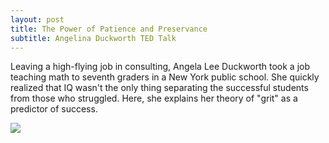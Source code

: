 ```yaml
---
layout: post
title: The Power of Patience and Preservance
subtitle: Angelina Duckworth TED Talk
---
```



Leaving a high-flying job in consulting, Angela Lee Duckworth took a job teaching math to seventh graders in a New York public school. 
She quickly realized that IQ wasn't the only thing separating the successful students from those who struggled. Here, she explains her 
theory of "grit" as a predictor of success.

[![](https://img.youtube.com/vi/GH14bBuluwB8/0.jpg)](https://www.youtube.com/watch?v=H14bBuluwB8 "Click to paly on Youtube.com")
